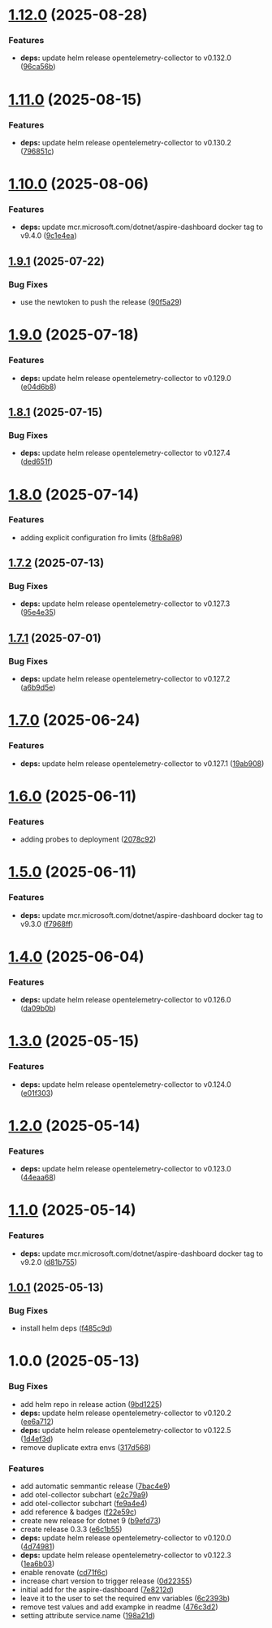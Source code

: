 # [1.12.0](https://github.com/kube-the-home/aspire-dashboard-helm/compare/1.11.0...1.12.0) (2025-08-28)


### Features

* **deps:** update helm release opentelemetry-collector to v0.132.0 ([96ca56b](https://github.com/kube-the-home/aspire-dashboard-helm/commit/96ca56bedf16092509c9d762c98d34745592043b))

# [1.11.0](https://github.com/kube-the-home/aspire-dashboard-helm/compare/1.10.0...1.11.0) (2025-08-15)


### Features

* **deps:** update helm release opentelemetry-collector to v0.130.2 ([796851c](https://github.com/kube-the-home/aspire-dashboard-helm/commit/796851cde5efa4eb45875e0c3f6671192c7400b7))

# [1.10.0](https://github.com/kube-the-home/aspire-dashboard-helm/compare/1.9.1...1.10.0) (2025-08-06)


### Features

* **deps:** update mcr.microsoft.com/dotnet/aspire-dashboard docker tag to v9.4.0 ([9c1e4ea](https://github.com/kube-the-home/aspire-dashboard-helm/commit/9c1e4ea978403dfba2d27f7a8922e2eb06b61340))

## [1.9.1](https://github.com/kube-the-home/aspire-dashboard-helm/compare/1.9.0...1.9.1) (2025-07-22)


### Bug Fixes

* use the newtoken to push the release ([90f5a29](https://github.com/kube-the-home/aspire-dashboard-helm/commit/90f5a2944d8fd74d8a590dc9c54799bc75c0f00a))

# [1.9.0](https://github.com/kube-the-home/aspire-dashboard-helm/compare/1.8.1...1.9.0) (2025-07-18)


### Features

* **deps:** update helm release opentelemetry-collector to v0.129.0 ([e04d6b8](https://github.com/kube-the-home/aspire-dashboard-helm/commit/e04d6b8a866742681dc2678439b348c3d14227c6))

## [1.8.1](https://github.com/kube-the-home/aspire-dashboard-helm/compare/1.8.0...1.8.1) (2025-07-15)


### Bug Fixes

* **deps:** update helm release opentelemetry-collector to v0.127.4 ([ded651f](https://github.com/kube-the-home/aspire-dashboard-helm/commit/ded651f7d997aa0713500401ffb9ec5d6eba0be0))

# [1.8.0](https://github.com/kube-the-home/aspire-dashboard-helm/compare/1.7.2...1.8.0) (2025-07-14)


### Features

* adding explicit configuration fro limits ([8fb8a98](https://github.com/kube-the-home/aspire-dashboard-helm/commit/8fb8a985444407f99411590c03cbd68516285f28))

## [1.7.2](https://github.com/kube-the-home/aspire-dashboard-helm/compare/1.7.1...1.7.2) (2025-07-13)


### Bug Fixes

* **deps:** update helm release opentelemetry-collector to v0.127.3 ([95e4e35](https://github.com/kube-the-home/aspire-dashboard-helm/commit/95e4e353329f032c2576bb735eb17ffcf2c343e1))

## [1.7.1](https://github.com/kube-the-home/aspire-dashboard-helm/compare/1.7.0...1.7.1) (2025-07-01)


### Bug Fixes

* **deps:** update helm release opentelemetry-collector to v0.127.2 ([a6b9d5e](https://github.com/kube-the-home/aspire-dashboard-helm/commit/a6b9d5e8572e23ad043d70f4d2abcefdfdb8bd9b))

# [1.7.0](https://github.com/kube-the-home/aspire-dashboard-helm/compare/1.6.0...1.7.0) (2025-06-24)


### Features

* **deps:** update helm release opentelemetry-collector to v0.127.1 ([19ab908](https://github.com/kube-the-home/aspire-dashboard-helm/commit/19ab9080ae7d30e5006d8e65ac54e70912a0d02b))

# [1.6.0](https://github.com/kube-the-home/aspire-dashboard-helm/compare/1.5.0...1.6.0) (2025-06-11)


### Features

* adding probes to deployment ([2078c92](https://github.com/kube-the-home/aspire-dashboard-helm/commit/2078c923ca00381fe7539b613e7f7e89270d8c46))

# [1.5.0](https://github.com/kube-the-home/aspire-dashboard-helm/compare/1.4.0...1.5.0) (2025-06-11)


### Features

* **deps:** update mcr.microsoft.com/dotnet/aspire-dashboard docker tag to v9.3.0 ([f7968ff](https://github.com/kube-the-home/aspire-dashboard-helm/commit/f7968ff16d027a4df560e720ebbb2bdf2dc9dd6a))

# [1.4.0](https://github.com/kube-the-home/aspire-dashboard-helm/compare/1.3.0...1.4.0) (2025-06-04)


### Features

* **deps:** update helm release opentelemetry-collector to v0.126.0 ([da09b0b](https://github.com/kube-the-home/aspire-dashboard-helm/commit/da09b0bf008f93908b2805a1fb71d5a6ae8dec46))

# [1.3.0](https://github.com/kube-the-home/aspire-dashboard-helm/compare/1.2.0...1.3.0) (2025-05-15)


### Features

* **deps:** update helm release opentelemetry-collector to v0.124.0 ([e01f303](https://github.com/kube-the-home/aspire-dashboard-helm/commit/e01f303e04f42728669071e91b77494a5945d152))

# [1.2.0](https://github.com/kube-the-home/aspire-dashboard-helm/compare/1.1.0...1.2.0) (2025-05-14)


### Features

* **deps:** update helm release opentelemetry-collector to v0.123.0 ([44eaa68](https://github.com/kube-the-home/aspire-dashboard-helm/commit/44eaa68a281f759a26648c9e6fd8b5d5e1727b2d))

# [1.1.0](https://github.com/kube-the-home/aspire-dashboard-helm/compare/1.0.1...1.1.0) (2025-05-14)


### Features

* **deps:** update mcr.microsoft.com/dotnet/aspire-dashboard docker tag to v9.2.0 ([d81b755](https://github.com/kube-the-home/aspire-dashboard-helm/commit/d81b75540c48e6359ce7521c525d800398a32718))

## [1.0.1](https://github.com/kube-the-home/aspire-dashboard-helm/compare/1.0.0...1.0.1) (2025-05-13)


### Bug Fixes

* install helm deps ([f485c9d](https://github.com/kube-the-home/aspire-dashboard-helm/commit/f485c9d337373066d022c0c70d0820f41b3e7a73))

# 1.0.0 (2025-05-13)


### Bug Fixes

* add helm repo in release action ([9bd1225](https://github.com/kube-the-home/aspire-dashboard-helm/commit/9bd1225eb22610e47420b14071caaec0a8221d45))
* **deps:** update helm release opentelemetry-collector to v0.120.2 ([ee6a712](https://github.com/kube-the-home/aspire-dashboard-helm/commit/ee6a712224f03835239c6540e0e6cf3eb147ab90))
* **deps:** update helm release opentelemetry-collector to v0.122.5 ([1d4ef3d](https://github.com/kube-the-home/aspire-dashboard-helm/commit/1d4ef3d9b2ca9f57f81d66c42ab97a11a5d0c7e6))
* remove duplicate extra envs ([317d568](https://github.com/kube-the-home/aspire-dashboard-helm/commit/317d5683fc21372be1aecc327569e4832bb5724d))


### Features

* add automatic semmantic release ([7bac4e9](https://github.com/kube-the-home/aspire-dashboard-helm/commit/7bac4e9346a778f9de8cc274d402edab4707ff25))
* add otel-collector subchart ([e2c79a9](https://github.com/kube-the-home/aspire-dashboard-helm/commit/e2c79a97db78df7b5db8e941297c85871662a8a7))
* add otel-collector subchart ([fe9a4e4](https://github.com/kube-the-home/aspire-dashboard-helm/commit/fe9a4e44c500345959d3536511e60539ce60b7d1))
* add reference & badges ([f22e59c](https://github.com/kube-the-home/aspire-dashboard-helm/commit/f22e59c03dc5ad7d19bd71977c0151ba05841192))
* create new release for dotnet 9 ([b9efd73](https://github.com/kube-the-home/aspire-dashboard-helm/commit/b9efd73f8bb4bf1a6892ef81f105bb9e761e2b28))
* create release 0.3.3 ([e6c1b55](https://github.com/kube-the-home/aspire-dashboard-helm/commit/e6c1b55a1ee61a50bc2f525413f1e6e0d65f8ec6))
* **deps:** update helm release opentelemetry-collector to v0.120.0 ([4d74981](https://github.com/kube-the-home/aspire-dashboard-helm/commit/4d7498155dd41b057194908cb56ee7841a90051f))
* **deps:** update helm release opentelemetry-collector to v0.122.3 ([1ea6b03](https://github.com/kube-the-home/aspire-dashboard-helm/commit/1ea6b037bfae60d46ffcf1a915761ba451c38f3a))
* enable renovate ([cd71f6c](https://github.com/kube-the-home/aspire-dashboard-helm/commit/cd71f6c968c82eb25545e0962ff49620b666e9d7))
* increase chart version to trigger release ([0d22355](https://github.com/kube-the-home/aspire-dashboard-helm/commit/0d223550e5d3d142b03ceb1408e1ccb961fd8b51))
* initial add for the aspire-dashboard ([7e8212d](https://github.com/kube-the-home/aspire-dashboard-helm/commit/7e8212da4a307ce7778b3a1b0259884cf269a202))
* leave it to the user to set the required env variables ([6c2393b](https://github.com/kube-the-home/aspire-dashboard-helm/commit/6c2393b3a46dbfeeb630d653ffcd0e8d9da68cda))
* remove test values and add exampke in readme ([476c3d2](https://github.com/kube-the-home/aspire-dashboard-helm/commit/476c3d2dad87794af34ba155b0385c90a516911e))
* setting attribute service.name ([198a21d](https://github.com/kube-the-home/aspire-dashboard-helm/commit/198a21d9f5e6510bb497d0a034fe21d8c46a7fb1))
